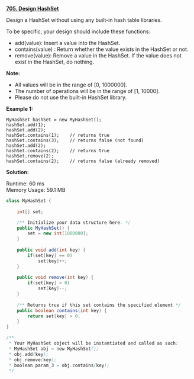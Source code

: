 **[705. Design HashSet](https://leetcode.com/problems/design-hashset/)**

Design a HashSet without using any built-in hash table libraries.

To be specific, your design should include these functions:

* add(value): Insert a value into the HashSet. 
* contains(value) : Return whether the value exists in the HashSet or not.
* remove(value): Remove a value in the HashSet. If the value does not exist in the HashSet, do nothing.


**Note:**

* All values will be in the range of [0, 1000000].
* The number of operations will be in the range of [1, 10000].
* Please do not use the built-in HashSet library.

**Example 1:**

```
MyHashSet hashSet = new MyHashSet();
hashSet.add(1);         
hashSet.add(2);         
hashSet.contains(1);    // returns true
hashSet.contains(3);    // returns false (not found)
hashSet.add(2);          
hashSet.contains(2);    // returns true
hashSet.remove(2);          
hashSet.contains(2);    // returns false (already removed)
```
 
**Solution:**

Runtime: 60 ms<br/>
Memory Usage: 59.1 MB

```java
class MyHashSet {
    
    int[] set;

    /** Initialize your data structure here. */
    public MyHashSet() {
        set = new int[1000000];
    }
    
    public void add(int key) {
        if(set[key] == 0)
            set[key]++;
    }
    
    public void remove(int key) {
        if(set[key] > 0)
            set[key]--;
    }
    
    /** Returns true if this set contains the specified element */
    public boolean contains(int key) {
        return set[key] > 0;
    }
}

/**
 * Your MyHashSet object will be instantiated and called as such:
 * MyHashSet obj = new MyHashSet();
 * obj.add(key);
 * obj.remove(key);
 * boolean param_3 = obj.contains(key);
 */
```